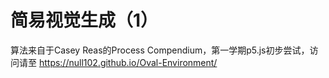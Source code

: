 # 简易视觉生成（1）

算法来自于Casey Reas的Process Compendium，第一学期p5.js初步尝试，访问请至 https://null102.github.io/Oval-Environment/
